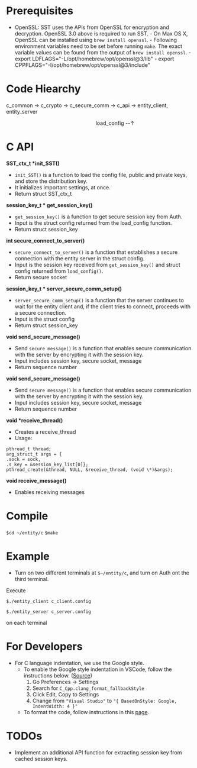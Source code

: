 # Prerequisites

-   OpenSSL:
    SST uses the APIs from OpenSSL for encryption and decryption. OpenSSL 3.0 above is required to run SST. - On Max OS X, OpenSSL can be installed using `brew install openssl`. - Following environment variables need to be set before running `make`. The exact variable values can be found from the output of `brew install openssl`. - export LDFLAGS="-L/opt/homebrew/opt/openssl@3/lib" - export CPPFLAGS="-I/opt/homebrew/opt/openssl@3/include"

# Code Hiearchy

c_common -> c_crypto -> c_secure_comm -> c_api -> entity_client, entity_server

&emsp;&emsp;&emsp;&emsp;&emsp;&emsp;&emsp;&emsp;&emsp;&emsp;&emsp;&emsp;&emsp;&emsp;&emsp;&emsp;&emsp; load_config --&uarr;

# C API

**SST_ctx_t \*init_SST()**

-   `init_SST()` is a function to load the config file, public and private keys, and store the distribution key.
-   It initializes important settings, at once.
-   Return struct SST_ctx_t

**session_key_t \* get_session_key()**

-   `get_session_key()` is a function to get secure session key from Auth.
-   Input is the struct config returned from the load_config function.
-   Return struct session_key

**int secure_connect_to_server()**

-   `secure_connect_to_server()` is a function that establishes a secure connection with the entity server in the struct config.
-   Input is the session key received from `get_session_key()` and struct config returned from `load_config()`.
-   Return secure socket

**session_key_t \* server_secure_comm_setup()**

-   `server_secure_comm_setup()` is a function that the server continues to wait for the entity client and, if the client tries to connect, proceeds with a secure connection.
-   Input is the struct config
-   Return struct session_key

**void send_secure_message()**

-   Send `secure message()` is a function that enables secure communication with the server by encrypting it with the session key.
-   Input includes session key, secure socket, message
-   Return sequence number

**void send_secure_message()**

-   Send `secure message()` is a function that enables secure communication with the server by encrypting it with the session key.
-   Input includes session key, secure socket, message
-   Return sequence number

**void \*receive_thread()**

-   Creates a receive_thread
-   Usage:

```
pthread_t thread;
arg_struct_t args = {
.sock = sock,
.s_key = &session_key_list[0]};
pthread_create(&thread, NULL, &receive_thread, (void \*)&args);
```

**void receive_message()**

-   Enables receiving messages

# Compile

`$cd ~/entity/c`
`$make`

# Example

-   Turn on two different terminals at `$~/entity/c`, and turn on Auth ont the third terminal.

Execute

`$./entity_client c_client.config`

`$./entity_server c_server.config`

on each terminal

# For Developers

-   For C language indentation, we use the Google style.
    -   To enable the Google style indentation in VSCode, follow the instructions below. ([Source](https://stackoverflow.com/questions/46111834/format-curly-braces-on-same-line-in-c-vscode))
        1. Go Preferences -> Settings
        2. Search for `C_Cpp.clang_format_fallbackStyle`
        3. Click Edit, Copy to Settings
        4. Change from `"Visual Studio"` to `"{ BasedOnStyle: Google, IndentWidth: 4 }"`
    -   To format the code, follow instructions in this [page](https://code.visualstudio.com/docs/editor/codebasics#_formatting).

# TODOs

-   Implement an additional API function for extracting session key from cached session keys.
